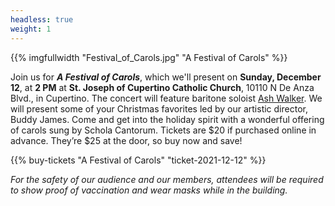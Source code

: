 ```yaml
---
headless: true
weight: 1
---
```


{{% imgfullwidth "Festival_of_Carols.jpg" "A Festival of Carols" %}}

Join us for **_A Festival of Carols_**, which we'll present on **Sunday, December 12**, 
at **2 PM** at **St. Joseph of Cupertino Catholic Church**, 10110 N De Anza Blvd., in Cupertino.
The concert will feature baritone soloist <a href="https://pacificedgevoices.org/who-we-are" target="_blank">Ash Walker</a>. We will present some of your Christmas favorites led by our artistic director, Buddy James. Come and get into the holiday spirit with a wonderful offering of carols sung by Schola Cantorum. Tickets are $20 if purchased online in advance. They&rsquo;re $25 at the door, so buy now and save!

{{% buy-tickets "A Festival of Carols" "ticket-2021-12-12" %}}

_For the safety of our audience and our members, attendees will be required to show proof of vaccination and wear masks while in the building._
